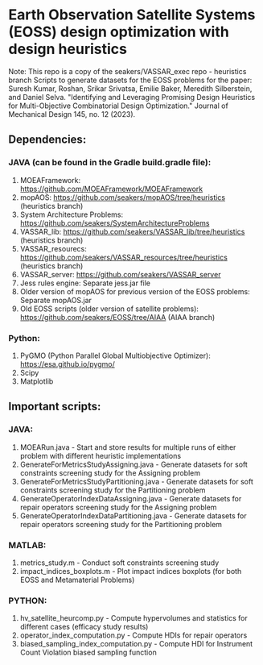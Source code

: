 # Earth Observation Satellite Systems (EOSS) design optimization with design heuristics

Note: This repo is a copy of the seakers/VASSAR_exec repo - heuristics branch
Scripts to generate datasets for the EOSS problems for the paper: 
Suresh Kumar, Roshan, Srikar Srivatsa, Emilie Baker, Meredith Silberstein, and Daniel Selva. "Identifying and Leveraging Promising Design Heuristics for Multi-Objective Combinatorial Design Optimization." Journal of Mechanical Design 145, no. 12 (2023).

## Dependencies:
### JAVA (can be found in the Gradle build.gradle file):
1. MOEAFramework: https://github.com/MOEAFramework/MOEAFramework
2. mopAOS: https://github.com/seakers/mopAOS/tree/heuristics (heuristics branch)
3. System Architecture Problems: https://github.com/seakers/SystemArchitectureProblems
4. VASSAR_lib: https://github.com/seakers/VASSAR_lib/tree/heuristics (heuristics branch)
5. VASSAR_resourecs: https://github.com/seakers/VASSAR_resources/tree/heuristics (heuristics branch)
6. VASSAR_server: https://github.com/seakers/VASSAR_server
7. Jess rules engine: Separate jess.jar file
8. Older version of mopAOS for previous version of the EOSS problems: Separate mopAOS.jar
9. Old EOSS scripts (older version of satellite problems): https://github.com/seakers/EOSS/tree/AIAA (AIAA branch)

### Python:
1. PyGMO (Python Parallel Global Multiobjective Optimizer): https://esa.github.io/pygmo/
2. Scipy
3. Matplotlib

## Important scripts:
### JAVA:
1. MOEARun.java - Start and store results for multiple runs of either problem with different heuristic implementations
2. GenerateForMetricsStudyAssigning.java - Generate datasets for soft constraints screening study for the Assigning problem
3. GenerateForMetricsStudyPartitioning.java - Generate datasets for soft constraints screening study for the Partitioning problem
4. GenerateOperatorIndexDataAssigning.java - Generate datasets for repair operators screening study for the Assigning problem
5. GenerateOperatorIndexDataPartitioning.java - Generate datasets for repair operators screening study for the Partitioning problem

### MATLAB:
1. metrics_study.m - Conduct soft constraints screening study
2. impact_indices_boxplots.m - Plot impact indices boxplots (for both EOSS and Metamaterial Problems)

### PYTHON:
1. hv_satellite_heurcomp.py - Compute hypervolumes and statistics for different cases (efficacy study results)
2. operator_index_computation.py - Compute HDIs for repair operators 
3. biased_sampling_index_computation.py - Compute HDI for Instrument Count Violation biased sampling function
